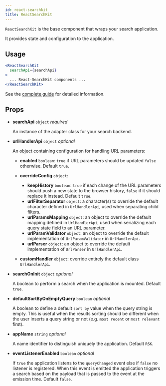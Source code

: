 ```yaml
---
id: react-searchkit
title: ReactSearchKit
---
```


`ReactSearchKit` is the base component that wraps your search application.

It provides state and configuration to the application.

## Usage

```jsx
<ReactSearchKit
  searchApi={searchApi}
>
  ... React-SearchKit components ...
</ReactSearchKit>
```

See the [complete guide](main_concepts.md) for detailed information.

## Props

* **searchApi** `object` *required*

  An instance of the adapter class for your search backend.

* **urlHandlerApi** `object` *optional*

  An object containing configuration for handling URL parameters:

  * **enabled** `boolean`: `true` if URL parameters should be updated `false` otherwise. Default `true`.
  * **overrideConfig** `object`:

      * **keepHistory** `boolean`: `true` if each change of the URL parameters should push a new state to the browser history, `false` if it should replace it instead. Default `true`.
      * **urlFilterSeparator** `object`: a character(s) to override the default character defined in `UrlHandlerApi`, used when separating child filters.
      * **urlParamsMapping** `object`: an object to override the default mapping defined in `UrlHandlerApi`, used when serializing each query state field to an URL parameter.
      * **urlParamValidator** `object`: an object to override the default implementation of `UrlParamValidator` in `UrlHandlerApi`.
      * **urlParser** `object`: an object to override the default implementation of `UrlParser` in `UrlHandlerApi`.

  * **customHandler** `object`: override entirely the default class `UrlHandlerApi`.

* **searchOnInit** `object` *optional*

  A boolean to perform a search when the application is mounted. Default `true`.

* **defaultSortByOnEmptyQuery** `boolean` *optional*

  A boolean to define a default `sort by` value when the query string is empty. This is useful when the results sorting should be different when the user inserts a query string or not (e.g. `most recent` or `most relevant` first).

* **appName** `string` *optional*

  A name identifier to distinguish uniquely the application. Default `RSK`.

* **eventListenerEnabled** `boolean` *optional*

  If `true` the application listens to the `queryChanged` event else if `false` no listener is registered. When this event is emitted the application triggers a search based on the payload that is passed to the event at the emission time. Default `false`.